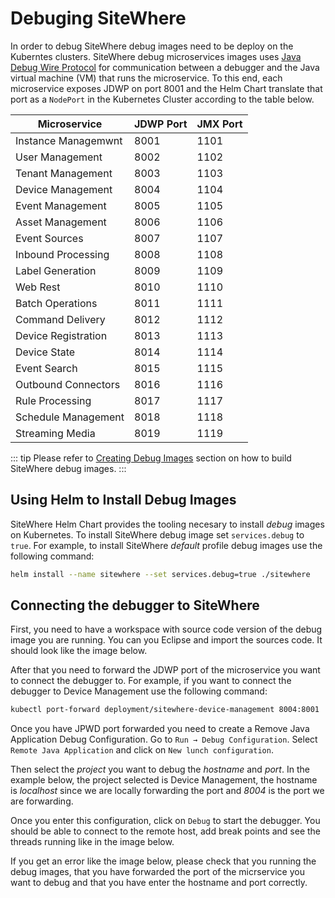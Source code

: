 # Debuging SiteWhere

In order to debug SiteWhere debug images need to be deploy on the Kuberntes clusters.
SiteWhere debug microservices images uses [Java Debug Wire Protocol](https://docs.oracle.com/javase/7/docs/technotes/guides/jpda/jdwp-spec.html) for
communication between a debugger and the Java virtual machine (VM) that runs
the microservice. To this end, each microservice exposes JDWP on port 8001 and
the Helm Chart translate that port as a `NodePort` in the Kubernetes Cluster
according to the table below.

| Microservice             | JDWP Port      | JMX Port        |
| ------------------------ | -------------- | --------------- |
| Instance Managemwnt      | 8001           | 1101            |
| User Management          | 8002           | 1102            |
| Tenant Management        | 8003           | 1103            |
| Device Management        | 8004           | 1104            |
| Event Management         | 8005           | 1105            |
| Asset Management         | 8006           | 1106            |
| Event Sources            | 8007           | 1107            |
| Inbound Processing       | 8008           | 1108            |
| Label Generation         | 8009           | 1109            |
| Web Rest                 | 8010           | 1110            |
| Batch Operations         | 8011           | 1111            |
| Command Delivery         | 8012           | 1112            |
| Device Registration      | 8013           | 1113            |
| Device State             | 8014           | 1114            |
| Event Search             | 8015           | 1115            |
| Outbound Connectors      | 8016           | 1116            |
| Rule Processing          | 8017           | 1117            |
| Schedule Management      | 8018           | 1118            |
| Streaming Media          | 8019           | 1119            |

::: tip
Please refer to [Creating Debug Images](./README.md#creating-debug-images) section on
how to build SiteWhere debug images.
:::

## Using Helm to Install Debug Images

SiteWhere Helm Chart provides the tooling necesary to install _debug_ images on Kubernetes.
To install SiteWhere debug image set `services.debug` to `true`. For example, to install
SiteWhere _default_ profile debug images use the following command:

```sh
helm install --name sitewhere --set services.debug=true ./sitewhere
```

## Connecting the debugger to SiteWhere

First, you need to have a workspace with source code version of the debug image you are running.
You can you Eclipse and import the sources code. It should look like the image below.

<InlineImage src="/images/development/debug-workspace.png" caption="SiteWhere Workspace"/>

After that you need to forward the JDWP port of the microservice you want to connect the debugger to.
For example, if you want to connect the debugger to Device Management use the following command:

```sh
kubectl port-forward deployment/sitewhere-device-management 8004:8001
```

Once you have JPWD port forwarded you need to create a Remove Java Application Debug
Configuration. Go to `Run → Debug Configuration`. Select `Remote Java Application` and click
on `New lunch configuration`.

<InlineImage src="/images/development/debug-create-remote-java-application.png" caption="Create Remove Java Application Debugger"/>

Then select the _project_ you want to debug the _hostname_ and _port_. In the example below, the project selected is
Device Management, the hostname is _localhost_ since we are locally forwarding the port and _8004_ is the port
we are forwarding.

<InlineImage src="/images/development/debug-sample-remote-java-application.png" caption="Sample Remove Java Application Debugger"/>

Once you enter this configuration, click on `Debug` to start the debugger. You should be able to connect to the remote
host, add break points and see the threads running like in the image below.

<InlineImage src="/images/development/debug-connect-debugger.png" caption="Debug Remove Java Application"/>

If you get an error like the image below, please check that you running the debug images, that you
have forwarded the port of the micrservice you want to debug and that you have enter the hostname and port
correctly.

<InlineImage src="/images/development/debug-fail-to-connect.png" caption="Debug Fail to Connect"/>
